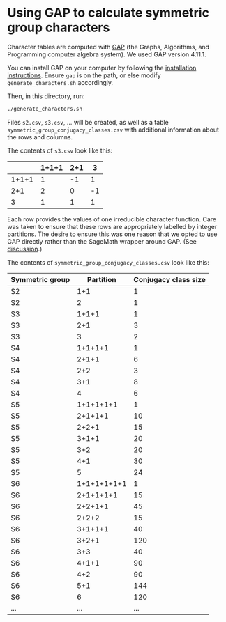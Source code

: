 # Using GAP to calculate symmetric group characters

Character tables are computed with [GAP](https://www.gap-system.org/) (the Graphs, Algorithms, and Programming computer algebra system). We used GAP version 4.11.1.

You can install GAP on your computer by following the [installation instructions](https://www.gap-system.org/Download/index.html). Ensure `gap` is on the path, or else modify `generate_characters.sh` accordingly.

Then, in this directory, run:

```bash
./generate_characters.sh
```

Files `s2.csv`, `s3.csv`, ... will be created, as well as a table `symmetric_group_conjugacy_classes.csv` with additional information about the rows and columns.

The contents of `s3.csv` look like this:

| |1+1+1|2+1|3|
|-|-----|---|-|
|1+1+1|1|-1|1|
|2+1|2|0|-1|
|3|1|1|1|

Each row provides the values of one irreducible character function. Care was taken to ensure that these rows are appropriately labelled by integer partitions. The desire to ensure this was one reason that we opted to use GAP directly rather than the SageMath wrapper around GAP. (See [discussion](https://math.stackexchange.com/questions/2348878/labels-for-irreducible-symmetric-group-characters).)

The contents of `symmetric_group_conjugacy_classes.csv` look like this:

|Symmetric group|Partition|Conjugacy class size|
|---------------|---------|--------------------|
|S2|1+1|1|
|S2|2|1|
|S3|1+1+1|1|
|S3|2+1|3|
|S3|3|2|
|S4|1+1+1+1|1|
|S4|2+1+1|6|
|S4|2+2|3|
|S4|3+1|8|
|S4|4|6|
|S5|1+1+1+1+1|1|
|S5|2+1+1+1|10|
|S5|2+2+1|15|
|S5|3+1+1|20|
|S5|3+2|20|
|S5|4+1|30|
|S5|5|24|
|S6|1+1+1+1+1+1|1|
|S6|2+1+1+1+1|15|
|S6|2+2+1+1|45|
|S6|2+2+2|15|
|S6|3+1+1+1|40|
|S6|3+2+1|120|
|S6|3+3|40|
|S6|4+1+1|90|
|S6|4+2|90|
|S6|5+1|144|
|S6|6|120|
|...|...|...|